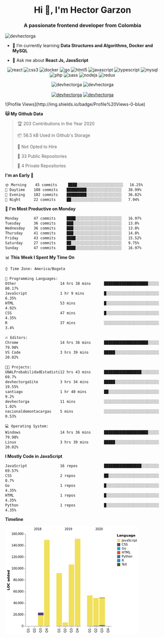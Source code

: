 <h1 align="center">Hi 👋, I'm Hector Garzon</h1>
<h3 align="center">A passionate frontend developer from Colombia</h3>

<p align="left"> <img src="https://komarev.com/ghpvc/?username=devhectorga" alt="devhectorga" /> </p>

- 🌱 I’m currently learning **Data Structures and Algorithms, Docker and MySQL**

- 💬 Ask me about **React Js, JavaScript**

<p align="center"><img src="https://devicons.github.io/devicon/devicon.git/icons/react/react-original-wordmark.svg" alt="react" width="20" height="20"/> <img src="https://devicons.github.io/devicon/devicon.git/icons/css3/css3-original-wordmark.svg" alt="css3" width="20" height="20"/> <img src="https://devicons.github.io/devicon/devicon.git/icons/docker/docker-original-wordmark.svg" alt="docker" width="20" height="20"/> <img src="https://devicons.github.io/devicon/devicon.git/icons/go/go-original.svg" alt="go" width="20" height="20"/> <img src="https://devicons.github.io/devicon/devicon.git/icons/html5/html5-original-wordmark.svg" alt="html5" width="20" height="20"/> <img src="https://devicons.github.io/devicon/devicon.git/icons/javascript/javascript-original.svg" alt="javascript" width="20" height="20"/> <img src="https://devicons.github.io/devicon/devicon.git/icons/typescript/typescript-original.svg" alt="typescript" width="20" height="20"/> <img src="https://devicons.github.io/devicon/devicon.git/icons/mysql/mysql-original-wordmark.svg" alt="mysql" width="20" height="20"/> <img src="https://devicons.github.io/devicon/devicon.git/icons/php/php-original.svg" alt="php" width="20" height="20"/> <img src="https://devicons.github.io/devicon/devicon.git/icons/sass/sass-original.svg" alt="sass" width="20" height="20"/> <img src="https://devicons.github.io/devicon/devicon.git/icons/nodejs/nodejs-original-wordmark.svg" alt="nodejs" width="20" height="20"/> <img src="https://devicons.github.io/devicon/devicon.git/icons/redux/redux-original.svg" alt="redux" width="20" height="20"/></p><p align="center"> <img src="https://github-readme-stats.vercel.app/api?username=devhectorga&count_private=true&show_icons=true" alt="devhectorga" /> <img src="https://github-readme-stats.vercel.app/api/top-langs/?username=devhectorga&layout=compact" alt="devhectorga" /></p>

<p align="center">
<a href="https://twitter.com/devhectorga" target="blank"><img align="center" src="https://cdn.jsdelivr.net/npm/simple-icons@3.0.1/icons/twitter.svg" alt="devhectorga" height="20" width="20" /></a>
<a href="https://linkedin.com/in/devhectorga" target="blank"><img align="center" src="https://cdn.jsdelivr.net/npm/simple-icons@3.0.1/icons/linkedin.svg" alt="devhectorga" height="20" width="20" /></a>
</p>
<!--START_SECTION:waka-->
![Profile Views](http://img.shields.io/badge/Profile%20Views-0-blue)

**🐱 My Github Data** 

> 🏆 203 Contributions in the Year 2020
 > 
> 📦 56.5 kB Used in Github's Storage 
 > 
> 🚫 Not Opted to Hire
 > 
> 📜 33 Public Repositories
 > 
> 🔑 4 Private Repositories 

**I'm an Early 🐤** 

```text
🌞 Morning    45 commits     ████░░░░░░░░░░░░░░░░░░░░░   16.25% 
🌆 Daytime    108 commits    █████████░░░░░░░░░░░░░░░░   38.99% 
🌃 Evening    102 commits    █████████░░░░░░░░░░░░░░░░   36.82% 
🌙 Night      22 commits     ██░░░░░░░░░░░░░░░░░░░░░░░   7.94%

```
📅 **I'm Most Productive on Monday** 

```text
Monday       47 commits     ████░░░░░░░░░░░░░░░░░░░░░   16.97% 
Tuesday      36 commits     ███░░░░░░░░░░░░░░░░░░░░░░   13.0% 
Wednesday    36 commits     ███░░░░░░░░░░░░░░░░░░░░░░   13.0% 
Thursday     41 commits     ███░░░░░░░░░░░░░░░░░░░░░░   14.8% 
Friday       43 commits     ████░░░░░░░░░░░░░░░░░░░░░   15.52% 
Saturday     27 commits     ██░░░░░░░░░░░░░░░░░░░░░░░   9.75% 
Sunday       47 commits     ████░░░░░░░░░░░░░░░░░░░░░   16.97%

```


📊 **This Week I Spent My Time On** 

```text
⌚︎ Time Zone: America/Bogota

💬 Programming Languages: 
Other                    14 hrs 38 mins      ████████████████████░░░░░   80.17% 
JavaScript               1 hr 9 mins         █░░░░░░░░░░░░░░░░░░░░░░░░   6.35% 
HTML                     53 mins             █░░░░░░░░░░░░░░░░░░░░░░░░   4.92% 
CSS                      47 mins             █░░░░░░░░░░░░░░░░░░░░░░░░   4.35% 
R                        37 mins             ░░░░░░░░░░░░░░░░░░░░░░░░░   3.4%

🔥 Editors: 
Chrome                   14 hrs 36 mins      ████████████████████░░░░░   79.98% 
VS Code                  3 hrs 39 mins       █████░░░░░░░░░░░░░░░░░░░░   20.02%

🐱‍💻 Projects: 
UNALProbabilidadEstadisti12 hrs 43 mins      █████████████████░░░░░░░░   69.7% 
devhectorgaSite          3 hrs 34 mins       █████░░░░░░░░░░░░░░░░░░░░   19.55% 
santiago                 1 hr 40 mins        ██░░░░░░░░░░░░░░░░░░░░░░░   9.2% 
devhectorga              11 mins             ░░░░░░░░░░░░░░░░░░░░░░░░░   1.02% 
nacionaldemontacargas    5 mins              ░░░░░░░░░░░░░░░░░░░░░░░░░   0.53%

💻 Operating System: 
Windows                  14 hrs 36 mins      ████████████████████░░░░░   79.98% 
Linux                    3 hrs 39 mins       █████░░░░░░░░░░░░░░░░░░░░   20.02%

```

**I Mostly Code in JavaScript** 

```text
JavaScript               16 repos            █████████████████░░░░░░░░   69.57% 
CSS                      2 repos             ██░░░░░░░░░░░░░░░░░░░░░░░   8.7% 
Go                       1 repos             █░░░░░░░░░░░░░░░░░░░░░░░░   4.35% 
HTML                     1 repos             █░░░░░░░░░░░░░░░░░░░░░░░░   4.35% 
Python                   1 repos             █░░░░░░░░░░░░░░░░░░░░░░░░   4.35%

```


**Timeline**

![Chart not found](https://github.com/devHectorGa/devHectorGa/blob/master/charts/bar_graph.png) 


<!--END_SECTION:waka-->
